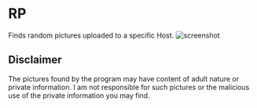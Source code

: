 # RP
Finds random pictures uploaded to a specific Host.
![screenshot](https://snag.gy/I2Bhla.jpg)

## Disclaimer
The pictures found by the program may have content of adult nature or private information. 
I am not responsible for such pictures or the malicious use of the private information you may find. 
